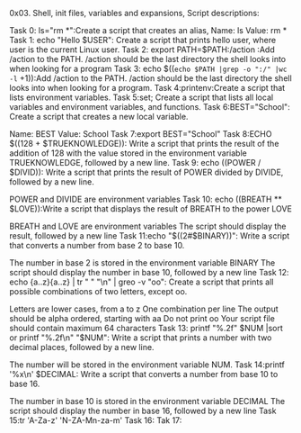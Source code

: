 0x03. Shell, init files, variables and expansions, Script descriptions:

Task 0: ls="rm *":Create a script that creates an alias, Name: ls Value: rm *
Task 1: echo "Hello $USER": Create a script that prints hello user, where user is the current Linux user.
Task 2: export PATH=$PATH:/action :Add /action to the PATH. /action should be the last directory the shell looks into when looking for a program
Task 3: echo $((`echo $PATH |grep -o ":/" |wc -l` +1)):Add /action to the PATH. /action should be the last directory the shell looks into when looking for a program.
Task 4:printenv:Create a script that lists environment variables.
Task 5:set; Create a script that lists all local variables and environment variables, and functions.
Task 6:BEST="School": Create a script that creates a new local variable.

Name: BEST
Value: School
Task 7:export BEST="School"
Task 8:ECHO $((128 + $TRUEKNOWLEDGE)): Write a script that prints the result of the addition of 128 with the value stored in the environment variable TRUEKNOWLEDGE, followed by a new line.
Task 9: echo $(($POWER / $DIVID)): Write a script that prints the result of POWER divided by DIVIDE, followed by a new line.

POWER and DIVIDE are environment variables
Task 10: echo $(($BREATH ** $LOVE)):Write a script that displays the result of BREATH to the power LOVE

BREATH and LOVE are environment variables
The script should display the result, followed by a new line
Task 11:echo "$((2#$BINARY))": Write a script that converts a number from base 2 to base 10.

The number in base 2 is stored in the environment variable BINARY
The script should display the number in base 10, followed by a new line
Task 12: echo {a..z}{a..z} | tr " " "\n" | greo -v "oo": Create a script that prints all possible combinations of two letters, except oo.

Letters are lower cases, from a to z
One combination per line
The output should be alpha ordered, starting with aa
Do not print oo
Your script file should contain maximum 64 characters
Task 13: printf "%.2f" $NUM |sort or printf "%.2f\n" "$NUM": Write a script that prints a number with two decimal places, followed by a new line.

The number will be stored in the environment variable NUM.
Task 14:printf '%x\n' $DECIMAL: Write a script that converts a number from base 10 to base 16.

The number in base 10 is stored in the environment variable DECIMAL
The script should display the number in base 16, followed by a new line
Task 15:tr 'A-Za-z' 'N-ZA-Mn-za-m'
Task 16:
Tak 17:
